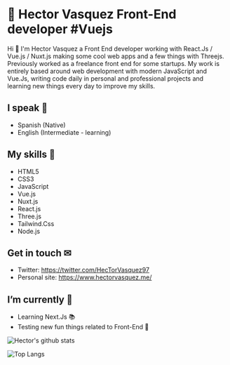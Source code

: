 # 👋 Hector Vasquez Front-End developer #Vuejs
Hi 👋 I'm Hector Vasquez a Front End developer working with React.Js / Vue.js / Nuxt.js making some cool web apps and a few things with Threejs. Previously worked as a freelance front end for some startups. My work is entirely based around web development with modern JavaScript and Vue.Js, writing code daily in personal and professional projects and learning new things every day to improve my skills.

## I speak 💬
- Spanish (Native)
- English (Intermediate - learning)

## My skills 🎯
- HTML5
- CSS3
- JavaScript
- Vue.js
- Nuxt.js
- React.js
- Three.js
- Tailwind.Css
- Node.js

## Get in touch ✉
- Twitter: https://twitter.com/HecTorVasquez97
- Personal site: https://www.hectorvasquez.me/

## I’m currently 🤔
- Learning Next.Js 📚
- Testing new fun things related to Front-End 🧪

![Hector's github stats](https://github-readme-stats.vercel.app/api?username=hvasquezdev&count_private=true&show_icons=true&theme=gruvbox)

![Top Langs](https://github-readme-stats.vercel.app/api/top-langs/?username=hvasquezdev&layout=compact)

<!--
**Hvasquezdev/Hvasquezdev** is a ✨ _special_ ✨ repository because its `README.md` (this file) appears on your GitHub profile.

Here are some ideas to get you started:

- 🔭 I’m currently working on ...
- 🌱 I’m currently learning ...
- 👯 I’m looking to collaborate on ...
- 🤔 I’m looking for help with ...
- 💬 Ask me about ...
- 📫 How to reach me: ...
- 😄 Pronouns: ...
- ⚡ Fun fact: ...
-->
